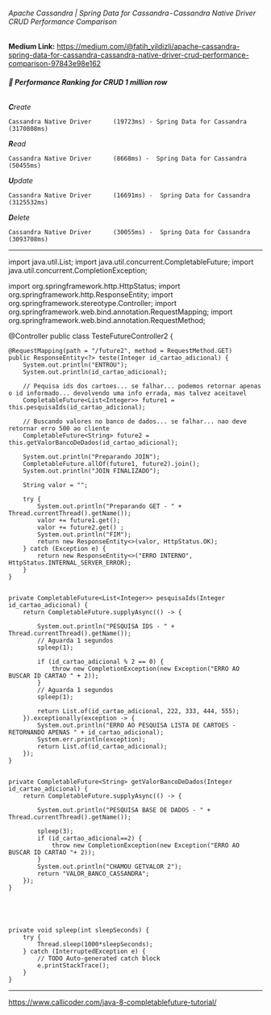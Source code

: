 ###### Apache Cassandra | Spring Data for Cassandra - Cassandra Native Driver CRUD Performance Comparison
**Medium Link:** https://medium.com/@fatih_yildizli/apache-cassandra-spring-data-for-cassandra-cassandra-native-driver-crud-performance-comparison-97843e98e162

###### **‍🗨 Performance Ranking for CRUD 1 million row**

_**C**reate_

`Cassandra Native Driver      (19723ms) -
Spring Data for Cassandra    (3170808ms)`

_**R**ead_

`Cassandra Native Driver      (8668ms) - 
Spring Data for Cassandra    (50455ms)`

_**U**pdate_

`Cassandra Native Driver      (16691ms) - 
Spring Data for Cassandra    (3125532ms)`

_**D**elete_

`Cassandra Native Driver      (30055ms) - 
Spring Data for Cassandra    (3093708ms)`


---------------
import java.util.List;
import java.util.concurrent.CompletableFuture;
import java.util.concurrent.CompletionException;

import org.springframework.http.HttpStatus;
import org.springframework.http.ResponseEntity;
import org.springframework.stereotype.Controller;
import org.springframework.web.bind.annotation.RequestMapping;
import org.springframework.web.bind.annotation.RequestMethod;

@Controller
public class TesteFutureController2 {
	
	@RequestMapping(path = "/future2", method = RequestMethod.GET)
	public ResponseEntity<?> teste(Integer id_cartao_adicional) {
		System.out.println("ENTROU");
		System.out.println(id_cartao_adicional);
		
		// Pequisa ids dos cartoes... se falhar... podemos retornar apenas o id informado... devolvendo uma info errada, mas talvez aceitavel
		CompletableFuture<List<Integer>> future1 = this.pesquisaIds(id_cartao_adicional);
		
		// Buscando valores no banco de dados... se falhar... nao deve retornar erro 500 ao cliente
		CompletableFuture<String> future2 = this.getValorBancoDeDados(id_cartao_adicional);

		System.out.println("Preparando JOIN");
		CompletableFuture.allOf(future1, future2).join();
		System.out.println("JOIN FINALIZADO");
		
		String valor = "";
		
		try {
			System.out.println("Preparando GET - " + Thread.currentThread().getName());
			valor += future1.get();
			valor += future2.get() ;
			System.out.println("FIM");
			return new ResponseEntity<>(valor, HttpStatus.OK);
		} catch (Exception e) {
			return new ResponseEntity<>("ERRO INTERNO", HttpStatus.INTERNAL_SERVER_ERROR);
		}
	}
	
	
	private CompletableFuture<List<Integer>> pesquisaIds(Integer id_cartao_adicional) {
		return CompletableFuture.supplyAsync(() -> {
			
			System.out.println("PESQUISA IDS - " + Thread.currentThread().getName());
			// Aguarda 1 segundos
			spleep(1);
			
			if (id_cartao_adicional % 2 == 0) {
				throw new CompletionException(new Exception("ERRO AO BUSCAR ID CARTAO " + 2));
			}
			// Aguarda 1 segundos
			spleep(1);

			return List.of(id_cartao_adicional, 222, 333, 444, 555);
		}).exceptionally(exception -> {
			System.out.println("ERRO AO PESQUISA LISTA DE CARTOES - RETORNANDO APENAS " + id_cartao_adicional);
			System.err.println(exception);
			return List.of(id_cartao_adicional);
		});
	}

	
	private CompletableFuture<String> getValorBancoDeDados(Integer id_cartao_adicional) {
		return CompletableFuture.supplyAsync(() -> {
			
			System.out.println("PESQUISA BASE DE DADOS - " + Thread.currentThread().getName());
			
			spleep(3);
			if (id_cartao_adicional==2) {
				throw new CompletionException(new Exception("ERRO AO BUSCAR ID CARTAO "+ 2));
			}
			System.out.println("CHAMOU GETVALOR 2");
			return "VALOR_BANCO_CASSANDRA";
		});
	}

	
	
	

	private void spleep(int sleepSeconds) {
		try {
			Thread.sleep(1000*sleepSeconds);
		} catch (InterruptedException e) {
			// TODO Auto-generated catch block
			e.printStackTrace();
		}
	}
  
  -----------
  
  https://www.callicoder.com/java-8-completablefuture-tutorial/
